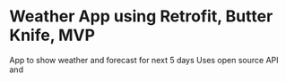 # Weather App using Retrofit, Butter Knife, MVP
App to show weather and forecast for next 5 days
Uses open source API and 
